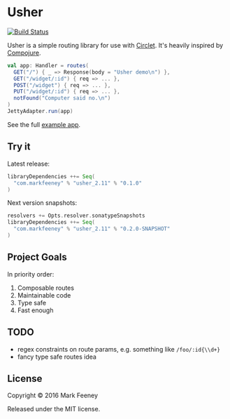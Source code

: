 # Usher

[![Build Status](https://travis-ci.org/overthink/usher.svg?branch=master)](https://travis-ci.org/overthink/usher)

Usher is a simple routing library for use with
[Circlet](https://github.com/overthink/circlet).  It's heavily inspired by
[Compojure](https://github.com/weavejester/compojure).

```scala
val app: Handler = routes(
  GET("/") { _ => Response(body = "Usher demo\n") },
  GET("/widget/:id") { req => ... },
  POST("/widget") { req => ... },
  PUT("/widget/:id") { req => ... },
  notFound("Computer said no.\n")
)
JettyAdapter.run(app)
```

See the full [example app](https://github.com/overthink/usher-example).

## Try it

Latest release:

```scala
libraryDependencies ++= Seq(
  "com.markfeeney" % "usher_2.11" % "0.1.0"
)
```

Next version snapshots:

```scala
resolvers += Opts.resolver.sonatypeSnapshots
libraryDependencies ++= Seq(
  "com.markfeeney" % "usher_2.11" % "0.2.0-SNAPSHOT"
)
```

## Project Goals

In priority order:

1. Composable routes
1. Maintainable code
1. Type safe
1. Fast enough

## TODO

* regex constraints on route params, e.g. something like `/foo/:id{\\d+}`
* fancy type safe routes idea

## License

Copyright &copy; 2016 Mark Feeney

Released under the MIT license.
